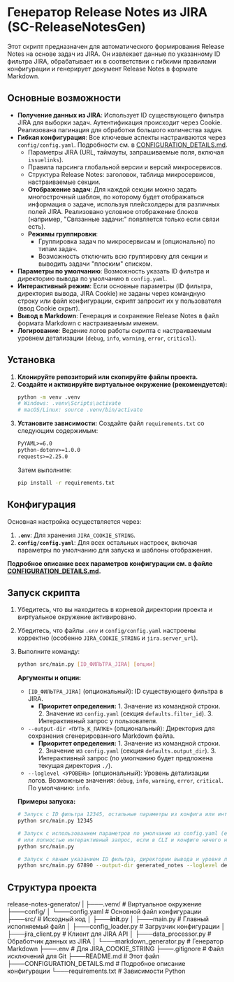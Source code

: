 # Генератор Release Notes из JIRA (SC-ReleaseNotesGen)

Этот скрипт предназначен для автоматического формирования Release Notes на основе задач из JIRA. Он извлекает данные по указанному ID фильтра JIRA, обрабатывает их в соответствии с гибкими правилами конфигурации и генерирует документ Release Notes в формате Markdown.

## Основные возможности

*   **Получение данных из JIRA**: Использует ID существующего фильтра JIRA для выборки задач. Аутентификация происходит через Cookie. Реализована пагинация для обработки большого количества задач.
*   **Гибкая конфигурация**: Все ключевые аспекты настраиваются через `config/config.yaml`. Подробности см. в [CONFIGURATION_DETAILS.md](CONFIGURATION_DETAILS.md).
    *   Параметры JIRA (URL, таймауты, запрашиваемые поля, включая `issuelinks`).
    *   Правила парсинга глобальной версии и версий микросервисов.
    *   Структура Release Notes: заголовок, таблица микросервисов, настраиваемые секции.
    *   **Отображение задач**: Для каждой секции можно задать многострочный шаблон, по которому будет отображаться информация о задаче, используя плейсхолдеры для различных полей JIRA. Реализовано условное отображение блоков (например, "Связанные задачи:" появляется только если связи есть).
    *   **Режимы группировки**:
        *   Группировка задач по микросервисам и (опционально) по типам задач.
        *   Возможность отключить всю группировку для секции и выводить задачи "плоским" списком.
*   **Параметры по умолчанию**: Возможность указать ID фильтра и директорию вывода по умолчанию в `config.yaml`.
*   **Интерактивный режим**: Если основные параметры (ID фильтра, директория вывода, JIRA Cookie) не заданы через командную строку или файл конфигурации, скрипт запросит их у пользователя (ввод Cookie скрыт).
*   **Вывод в Markdown**: Генерация и сохранение Release Notes в файл формата Markdown с настраиваемым именем.
*   **Логирование**: Ведение логов работы скрипта с настраиваемым уровнем детализации (`debug`, `info`, `warning`, `error`, `critical`).

## Установка

1.  **Клонируйте репозиторий или скопируйте файлы проекта.**
2.  **Создайте и активируйте виртуальное окружение (рекомендуется):**
    ```bash
    python -m venv .venv 
    # Windows: .venv\Scripts\activate 
    # macOS/Linux: source .venv/bin/activate
    ```
3.  **Установите зависимости:**
    Создайте файл `requirements.txt` со следующим содержимым:
    ```txt
    PyYAML>=6.0
    python-dotenv>=1.0.0
    requests>=2.25.0
    ```
    Затем выполните:
    ```bash
    pip install -r requirements.txt
    ```

## Конфигурация

Основная настройка осуществляется через:
1.  **`.env`**: Для хранения `JIRA_COOKIE_STRING`.
2.  **`config/config.yaml`**: Для всех остальных настроек, включая параметры по умолчанию для запуска и шаблоны отображения.

**Подробное описание всех параметров конфигурации см. в файле [CONFIGURATION_DETAILS.md](CONFIGURATION_DETAILS.md).**

## Запуск скрипта

1.  Убедитесь, что вы находитесь в корневой директории проекта и виртуальное окружение активировано.
2.  Убедитесь, что файлы `.env` и `config/config.yaml` настроены корректно (особенно `JIRA_COOKIE_STRING` и `jira.server_url`).
3.  Выполните команду:

    ```bash
    python src/main.py [ID_ФИЛЬТРА_JIRA] [опции]
    ```

    **Аргументы и опции:**
    *   `[ID_ФИЛЬТРА_JIRA]` (опциональный): ID существующего фильтра в JIRA.
        *   **Приоритет определения:** 1. Значение из командной строки. 2. Значение из `config.yaml` (секция `defaults.filter_id`). 3. Интерактивный запрос у пользователя.
    *   `--output-dir <ПУТЬ_К_ПАПКЕ>` (опциональный): Директория для сохранения сгенерированного Markdown файла.
        *   **Приоритет определения:** 1. Значение из командной строки. 2. Значение из `config.yaml` (секция `defaults.output_dir`). 3. Интерактивный запрос (по умолчанию будет предложена текущая директория `./`).
    *   `--loglevel <УРОВЕНЬ>` (опциональный): Уровень детализации логов. Возможные значения: `debug`, `info`, `warning`, `error`, `critical`. По умолчанию: `info`.

    **Примеры запуска:**
    ```bash
    # Запуск с ID фильтра 12345, остальные параметры из конфига или интерактивно
    python src/main.py 12345

    # Запуск с использованием параметров по умолчанию из config.yaml (если они там заданы)
    # или полностью интерактивный запрос, если в CLI и конфиге ничего нет
    python src/main.py

    # Запуск с явным указанием ID фильтра, директории вывода и уровня логов DEBUG
    python src/main.py 67890 --output-dir generated_notes --loglevel debug
    ```

## Структура проекта
release-notes-generator/
|
├───.venv/ # Виртуальное окружение
├───config/
│ └───config.yaml # Основной файл конфигурации
├───src/ # Исходный код
│ ├───__init__.py
│ ├───main.py # Главный исполняемый файл
│ ├───config_loader.py # Загрузчик конфигурации
│ ├───jira_client.py # Клиент для JIRA API
│ ├───data_processor.py # Обработчик данных из JIRA
│ └───markdown_generator.py # Генератор Markdown
├───.env # Для JIRA_COOKIE_STRING
├───.gitignore # Файл исключений для Git
├───README.md # Этот файл
├───CONFIGURATION_DETAILS.md # Подробное описание конфигурации
└───requirements.txt # Зависимости Python